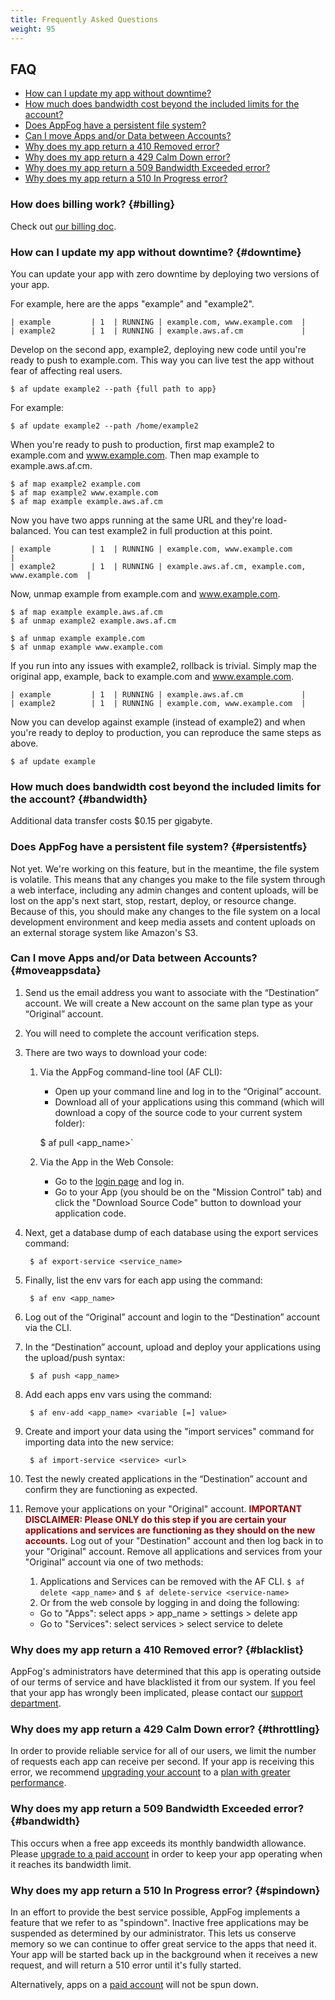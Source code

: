 ```yaml
---
title: Frequently Asked Questions
weight: 95
---
```

## FAQ

* [How can I update my app without downtime?](#downtime)
* [How much does bandwidth cost beyond the included limits for the account?](#bandwidth)
* [Does AppFog have a persistent file system?](#persistentfs)
* [Can I move Apps and/or Data between Accounts?](#moveappsdata)
* [Why does my app return a 410 Removed error?](#blacklist)
* [Why does my app return a 429 Calm Down error?](#throttling)
* [Why does my app return a 509 Bandwidth Exceeded error?](#bandwidth)
* [Why does my app return a 510 In Progress error?](#spindown)

### How does billing work? {#billing}

Check out [our billing doc](/billing).

### How can I update my app without downtime? {#downtime}

You can update your app with zero downtime by deploying two versions of your app.

For example, here are the apps "example" and "example2".

    | example         | 1  | RUNNING | example.com, www.example.com  |
    | example2        | 1  | RUNNING | example.aws.af.cm             |

Develop on the second app, example2, deploying new code until you're ready to push to example.com. This way you can live test the app without fear of affecting real users. 

    $ af update example2 --path {full path to app}

For example:

    $ af update example2 --path /home/example2

When you're ready to push to production, first map example2 to example.com and www.example.com. Then map example to example.aws.af.cm.

    $ af map example2 example.com 
    $ af map example2 www.example.com 
    $ af map example example.aws.af.cm 

Now you have two apps running at the same URL and they're load-balanced. You can test example2 in full production at this point.

    | example         | 1  | RUNNING | example.com, www.example.com                     |
    | example2        | 1  | RUNNING | example.aws.af.cm, example.com, www.example.com  |

Now, unmap example from example.com and www.example.com.

    $ af map example example.aws.af.cm 
    $ af unmap example2 example.aws.af.cm 

    $ af unmap example example.com 
    $ af unmap example www.example.com 

If you run into any issues with example2, rollback is trivial. Simply map the original app, example, back to example.com and www.example.com. 

    | example         | 1  | RUNNING | example.aws.af.cm             |
    | example2        | 1  | RUNNING | example.com, www.example.com  |

 Now you can develop against example (instead of example2) and when you're ready to deploy to production, you can reproduce the same steps as above.

    $ af update example

### How much does bandwidth cost beyond the included limits for the account? {#bandwidth}

Additional data transfer costs $0.15 per gigabyte.


### Does AppFog have a persistent file system? {#persistentfs}

Not yet. We're working on this feature, but in the meantime, the file system is volatile. This means that any changes you make to the file system through a web interface, including any admin changes and content uploads, will be lost on the app's next start, stop, restart, deploy, or resource change. Because of this, you should make any changes to the file system on a local development environment and keep media assets and content uploads on an external storage system like Amazon's S3. 


### Can I move Apps and/or Data between Accounts? {#moveappsdata}

1. Send us the email address you want to associate with the “Destination” account. We will create a New account on the same plan type as your “Original” account.

2. You will need to complete the account verification steps.

3. There are two ways to download your code:
    1. Via the AppFog command-line tool (AF CLI):
        * Open up your command line and log in to the “Original” account.
        * Download all of your applications using this command (which will download a copy of the source code to your current system folder):

        $ af pull <app_name>`

    2. Via the App in the Web Console:
        * Go to the [login page](https://console.appfog.com/login) and log in.
        * Go to your App (you should be on the "Mission Control" tab) and click the "Download Source Code" button to download your application code.

4. Next, get a database dump of each database using the export services command: 

        $ af export-service <service_name>


5. Finally, list the env vars for each app using the command:

        $ af env <app_name>


6. Log out of the “Original” account and login to the “Destination” account via the CLI.

7. In the “Destination” account, upload and deploy your applications using the upload/push syntax:

        $ af push <app_name>


8. Add each apps env vars using the command:

        $ af env-add <app_name> <variable [=] value>


9. Create and import your data using the "import services" command for importing data into the new service:

        $ af import-service <service> <url>

    
10. Test the newly created applications in the “Destination” account and confirm they are functioning as expected.

11. Remove your applications on your "Original" account. <span style="color: #990000;">**IMPORTANT DISCLAIMER:  Please ONLY do this step if you are certain your applications and services are functioning as they should on the new accounts.**</span> Log out of your "Destination" account and then log back in to your "Original" account. Remove all applications and services from your "Original" account via one of two methods: 
    1. Applications and Services can be removed with the AF CLI.
    `$ af delete <app_name>` and `$ af delete-service <service-name>`
    2. Or from the web console by logging in and doing the following:
    * Go to "Apps": select apps > app_name > settings > delete app
    * Go to "Services": select services > select service to delete


### Why does my app return a 410 Removed error? {#blacklist}

AppFog's administrators have determined that this app is operating outside of our terms of service and have blacklisted it from our system. If you feel that your app has wrongly been implicated, please contact our [support department](https://support.appfog.com/).


### Why does my app return a 429 Calm Down error? {#throttling}

In order to provide reliable service for all of our users, we limit the number of requests each app can receive per second. If your app is receiving this error, we recommend [upgrading your account](https://console.appfog.com/#plans) to a [plan with greater performance](https://www.appfog.com/pricing/).


### Why does my app return a 509 Bandwidth Exceeded error? {#bandwidth}

This occurs when a free app exceeds its monthly bandwidth allowance. Please [upgrade to a paid account](https://console.appfog.com/#plans) in order to keep your app operating when it reaches its bandwidth limit.


### Why does my app return a 510 In Progress error? {#spindown}

In an effort to provide the best service possible, AppFog implements a feature that we refer to as "spindown". Inactive free applications may be suspended as determined by our administrator. This lets us conserve memory so we can continue to offer great service to the apps that need it. Your app will be started back up in the background when it receives a new request, and will return a 510 error until it's fully started.

Alternatively, apps on a [paid account](https://www.appfog.com/pricing/) will not be spun down.
